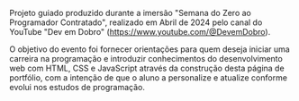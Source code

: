 Projeto guiado produzido durante a imersão "Semana do Zero ao Programador Contratado", realizado em Abril de 2024 pelo canal do YouTube "Dev em Dobro" (https://www.youtube.com/@DevemDobro).

O objetivo do evento foi fornecer orientações para quem deseja iniciar uma carreira na programação e introduzir conhecimentos do desenvolvimento web com HTML, CSS e JavaScript através da construção desta página de portfólio, com a intenção de que o aluno a personalize e atualize conforme evolui nos estudos de programação.
